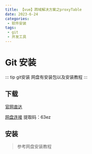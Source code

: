 ```yaml
---
title: 【vue】跨域解决方案之proxyTable
date: 2023-6-24
categories:
 - 软件安装
tags:
 - git
 - 开发工具
---
```


# Git 安装
::: tip git安装
网盘有安装包以及安装教程
:::
## 下载

[官网直达](https://git-scm.com/download/win)

[网盘连接](https://www.aliyundrive.com/s/LCUfQrihKQT) 提取码：63ez

## 安装

> 参考网盘安装教程
